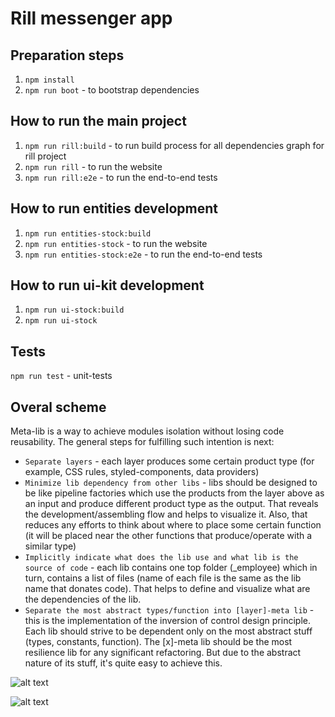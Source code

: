 # Rill messenger app

## Preparation steps
1) `npm install`
2) `npm run boot` - to bootstrap dependencies

## How to run the main project
1) `npm run rill:build` - to run build process for all dependencies graph for rill project
2) `npm run rill` - to run the website
3) `npm run rill:e2e` - to run the end-to-end tests

## How to run entities development
1) `npm run entities-stock:build`
2) `npm run entities-stock` - to run the website
3) `npm run entities-stock:e2e` - to run the end-to-end tests

## How to run ui-kit development
1) `npm run ui-stock:build`
2) `npm run ui-stock`


## Tests
`npm run test` - unit-tests


## Overal scheme
Meta-lib is a way to achieve modules isolation without losing code reusability. 
The general steps for fulfilling such intention is next:
* `Separate layers` - each layer produces some certain product type (for example, CSS rules, styled-components, data providers)
* `Minimize lib dependency from other libs` - libs should be designed to be like pipeline factories which use the products from the layer above as an input and produce different product type as the output. That reveals the development/assembling flow and helps to visualize it. Also, that reduces any efforts to think about where to place some certain function (it will be placed near the other functions that produce/operate with a similar type) 
* `Implicitly indicate what does the lib use and what lib is the source of code` - each lib contains one top folder (_employee) which in turn, contains a list of files (name of each file is the same as the lib name that donates code). That helps to define and visualize what are the dependencies of the lib.
* `Separate the most abstract types/function into [layer]-meta lib` - this is the implementation of the inversion of control design principle. Each lib should strive to be dependent only on the most abstract stuff (types, constants, function). The [x]-meta lib should be the most resilience lib for any significant refactoring. But due to the abstract nature of its stuff, it's quite easy to achieve this.

![alt text](https://lh6.googleusercontent.com/JRmTrv5iHSdJQ0xv7DojOEFqHRHIAVIgh4Y-SCfU0YLh5GJ320KVWxfvFbVkwBpG4QmR4y8vkl9OtBueCqz0=w1920-h830)


![alt text](https://stezor-img-res.s3.eu-central-1.amazonaws.com/690x0/ffbad351-1e42-47df-99cf-3fb18bb0b5cf)


